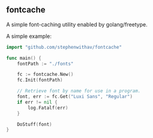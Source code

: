 ## fontcache

A simple font-caching utility enabled by golang/freetype.

A simple example:

```go
import "github.com/stephenwithav/fontcache"

func main() {
    fontPath := "./fonts"

    fc := fontcache.New()
    fc.Init(fontPath)

    // Retrieve font by name for use in a program.
    font, err := fc.Get("Luxi Sans", "Regular")
    if err != nil {
	    log.Fatalf(err)
    }

    DoStuff(font)
}
```
